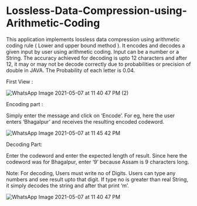 # Lossless-Data-Compression-using-Arithmetic-Coding

This application implements lossless data compression using arithmetic coding rule ( Lower and upper bound method ). It encodes and decodes a given input by user using
arithmetic coding.
Input can be a number or a String.
The accuracy achieved for decoding is upto 12 characters and after 12, it
may or may not be decode correctly due to probabilities or precision of
double in JAVA.
The Probability of each letter is 0.04.

First View : 


![WhatsApp Image 2021-05-07 at 11 40 47 PM (2)](https://user-images.githubusercontent.com/77197538/117491434-d5f84800-af8d-11eb-887a-3a80aa3dab4c.jpeg)


Encoding part : 

Simply enter the message and click on
‘Encode’. 
For eg, here the user enters
‘Bhagalpur’ and receives the resulting encoded codeword.


![WhatsApp Image 2021-05-07 at 11 45 42 PM](https://user-images.githubusercontent.com/77197538/117491865-66cf2380-af8e-11eb-97cc-147fcd799356.jpeg)



Decoding Part: 

Enter the codeword and enter the
expected length of result.
Since here the codeword was for
Bhagalpur, enter ‘9’ because Assam
is 9 characters long.

Note: For decoding, Users must write no of
Digits. Users can type any numbers and see
result upto that digit. If type no is greater than
real String, it simply decodes the string and
after that print ‘m’.

![WhatsApp Image 2021-05-07 at 11 40 47 PM](https://user-images.githubusercontent.com/77197538/117491416-d1339400-af8d-11eb-84e5-38be5e5c366f.jpeg)



